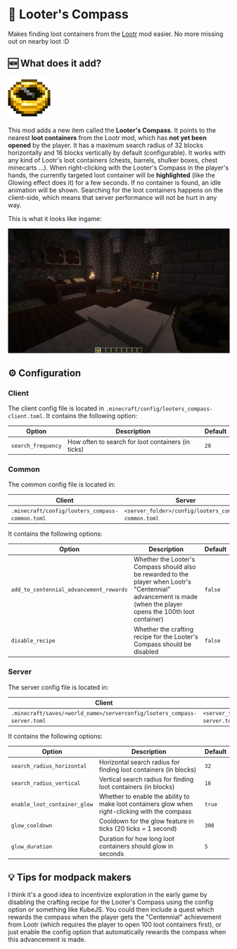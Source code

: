# 🧭 Looter's Compass

Makes finding loot containers from the [Lootr](https://modrinth.com/mod/lootr) mod easier. No more missing out on nearby loot :D

## 🆕 What does it add?

![Looter's Compass](docs/looters_compass.webp)

This mod adds a new item called the **Looter's Compass**.
It points to the nearest **loot containers** from the Lootr mod, which has **not yet been opened** by the player.
It has a maximum search radius of 32 blocks horizontally and 16 blocks vertically by default (configurable).
It works with any kind of Lootr's loot containers (chests, barrels, shulker boxes, chest minecarts ...).
When right-clicking with the Looter's Compass in the player's hands, the currently targeted loot container will be **highlighted** (like the Glowing effect does it) for a few seconds.
If no container is found, an idle animation will be shown.
Searching for the loot containers happens on the client-side, which means that server performance will not be hurt in any way.

This is what it looks like ingame:

![Gameplay Footage](docs/gameplay.webp)

## ⚙️ Configuration

### Client

The client config file is located in `.minecraft/config/looters_compass-client.toml`.
It contains the following option:

| Option             | Description                                        | Default |
|--------------------|----------------------------------------------------|---------|
| `search_frequency` | How often to search for loot containers (in ticks) | `20`    |

### Common

The common config file is located in:

| Client                                          | Server                                               |
|-------------------------------------------------|------------------------------------------------------|
| `.minecraft/config/looters_compass-common.toml` | `<server_folder>/config/looters_compass-common.toml` |

It contains the following options:

| Option                                  | Description                                                                                                                                                       | Default |
|-----------------------------------------|-------------------------------------------------------------------------------------------------------------------------------------------------------------------|---------|
| `add_to_centennial_advancement_rewards` | Whether the Looter's Compass should also be rewarded to the player when Lootr's "Centennial" advancement is made (when the player opens the 100th loot container) | `false` |
| `disable_recipe`                        | Whether the crafting recipe for the Looter's Compass should be disabled                                                                                           | `false` |

### Server

The server config file is located in:

| Client                                                                   | Server                                                           |
|--------------------------------------------------------------------------|------------------------------------------------------------------|
| `.minecraft/saves/<world_name>/serverconfig/looters_compass-server.toml` | `<server_folder>/world/serverconfig/looters_compass-server.toml` |

It contains the following options:

| Option                       | Description                                                                                     | Default |
|------------------------------|-------------------------------------------------------------------------------------------------|---------|
| `search_radius_horizontal`   | Horizontal search radius for finding loot containers (in blocks)                                | `32`    |
| `search_radius_vertical`     | Vertical search radius for finding loot containers (in blocks)                                  | `16`    |
| `enable_loot_container_glow` | Whether to enable the ability to make loot containers glow when right-clicking with the compass | `true`  |
| `glow_cooldown`              | Cooldown for the glow feature in ticks (20 ticks = 1 second)                                    | `300`   |
| `glow_duration`              | Duration for how long loot containers should glow in seconds                                    | `5`     |

## 💡 Tips for modpack makers

I think it's a good idea to incentivize exploration in the early game by disabling the crafting recipe for the Looter's Compass using the config option or something like KubeJS.
You could then include a quest which rewards the compass when the player gets the "Centennial" achievement from Lootr (which requires the player to open 100 loot containers first), or just enable the config option that automatically rewards the compass when this advancement is made.